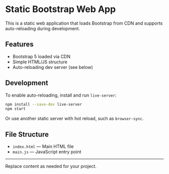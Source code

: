 # Static Bootstrap Web App

This is a static web application that loads Bootstrap from CDN and supports auto-reloading during development.

## Features
- Bootstrap 5 loaded via CDN
- Simple HTML/JS structure
- Auto-reloading dev server (see below)

## Development

To enable auto-reloading, install and run `live-server`:

```sh
npm install --save-dev live-server
npm start
```

Or use another static server with hot reload, such as `browser-sync`.

## File Structure
- `index.html` — Main HTML file
- `main.js` — JavaScript entry point

---

Replace content as needed for your project.
